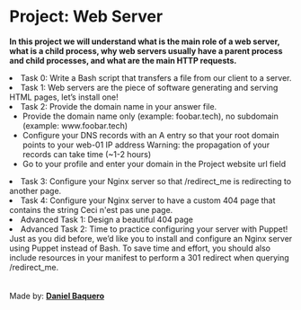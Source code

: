 <html>
<h1>Project: Web Server</h1>
<p><strong>In this project we will understand what is the main role of a web server, what is a child process, why web servers usually have a parent process and child processes, and what are the main HTTP requests.</strong></p>
<body>
<li>Task 0: Write a Bash script that transfers a file from our client to a server.</li>
<li>Task 1: Web servers are the piece of software generating and serving HTML pages, let’s install one!</li>
<li>Task 2: Provide the domain name in your answer file.
<ul>
<li>Provide the domain name only (example: foobar.tech), no subdomain (example: www.foobar.tech)</li>
<li>Configure your DNS records with an A entry so that your root domain points to your web-01 IP address Warning: the propagation of your records can take time (~1-2 hours)</li>
<li>Go to your profile and enter your domain in the Project website url field</li>
</ul></li>
<li>Task 3: Configure your Nginx server so that /redirect_me is redirecting to another page.</li>
<li>Task 4: Configure your Nginx server to have a custom 404 page that contains the string Ceci n'est pas une page.</li>
<li>Advanced Task 1: Design a beautiful 404 page</li>
<li>Advanced Task 2: Time to practice configuring your server with Puppet! Just as you did before, we’d like you to install and configure an Nginx server using Puppet instead of Bash. To save time and effort, you should also include resources in your manifest to perform a 301 redirect when querying /redirect_me.</li>
</body>
<br>
<br>
<footer>Made by: <strong><a href="https://github.com/DanielBaquero28">Daniel Baquero</a></strong></footer>
</html>